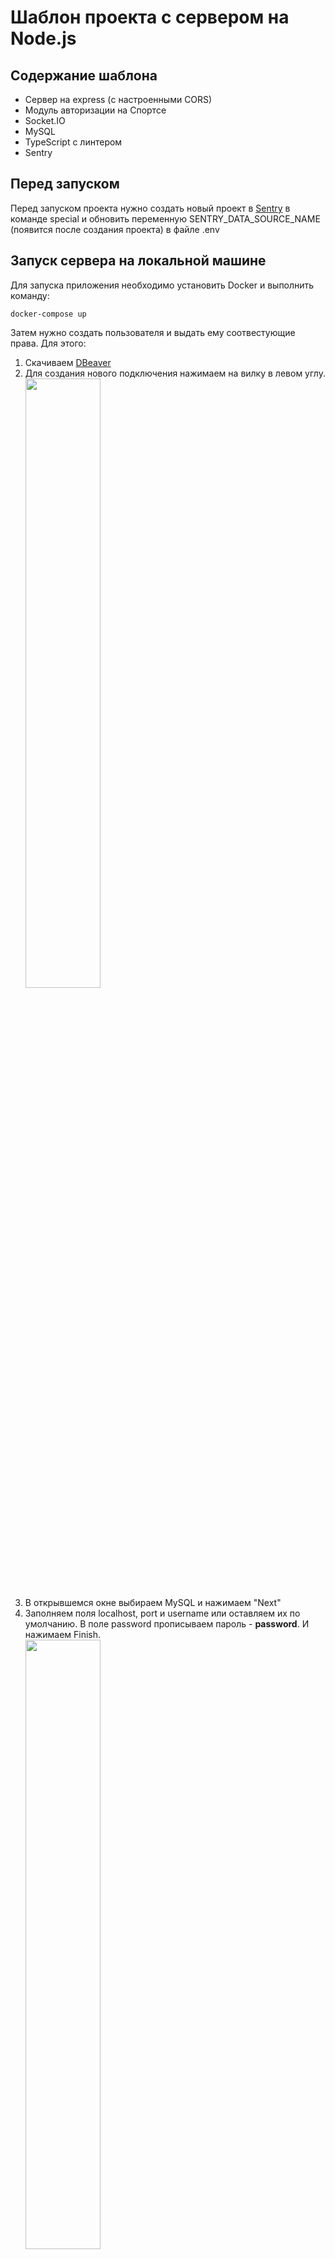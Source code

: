 # Шаблон проекта с сервером на Node.js

  

## Содержание шаблона
* Сервер на express (с настроенными CORS)
* Модуль авторизации на Спортсе
* Socket.IO
* MySQL
* TypeScript с линтером
* Sentry

## Перед запуском

Перед запуском проекта нужно создать новый проект в [Sentry](https://sentry.sports.ru/sports_ru/) в команде special и обновить переменную SENTRY_DATA_SOURCE_NAME (появится после создания проекта) в файле .env

## Запуск сервера на локальной машине

Для запуска приложения необходимо установить Docker и выполнить команду:
```
docker-compose up
```
Затем нужно создать пользователя и выдать ему соотвестующие права.
Для этого:
1. Скачиваем [DBeaver](https://dbeaver.io/)
2. Для создания нового подключения нажимаем на вилку в левом углу. <br>
   <img src="https://sports.ru/storage/dumpster/0/07/305b4818c8708b0855cfd171bef40.png" width="50%">
3. В открывшемся окне выбираем MySQL и нажимаем "Next"
4. Заполняем поля localhost, port и username или оставляем их по умолчанию. В поле password прописываем пароль - <b>password</b>. И нажимаем Finish.<br>
   <img src="https://sports.ru/storage/dumpster/3/af/b45a93fc6f9692b7be576bee11be7.png" width="50%">
5. В новом подключении выбираем Users, и в контекстном меню выбираем Create New User<br>
   <img src="https://www.sports.ru/storage/dumpster/9/77/ab63f037f8fe1896244748e5f2db4.png" width="50%">
6. Заполняем поля User Name = user, password = password, confirm = password. Так же нажимаем Check All, чтобы выдать все права.<br>
   <img src="https://sports.ru/storage/dumpster/d/24/24483c331c8b16b54cff9b385908e.png" width="50%">
7. На вкладке Schema Privileges выдаем все права для % (All) и для нашей базы данных, в данном примере это json-admin-backend<br>
   <img src="https://sports.ru/storage/dumpster/3/af/b45a93fc6f9692b7be576bee11be7.png" width="50%">
8. Для сохранения изменений нужно нажать комбинацию клавиш CTRL+F, в появившемся окне выбрать Persist
9. Удачной разработки!

Docker Compose состоит из трех сервисов:

- Express сервер
- Сервер бд mysql
- Сервис миграции схемы бд

## Сервис миграции схемы бд

Данный сервис позволяет производить контролируемые изменения в схему базы данных.
Для каждой миграции должно существовать 2 файла:
- up файл с изменениями в схему бд
- down файл, которые отменяет изменения текущей миграции

Правило нейминга:
```
{version}_{title}.up.{extension}
{version}_{title}.down.{extension}
```
[Подробнее о нейминге и небольшой F.A.Q](https://github.com/golang-migrate/migrate/blob/master/MIGRATIONS.md)

Скрипты миграции (с примерами) находятся в папке migrations/script.

[Полная документация инструмента](https://github.com/golang-migrate/migrate)

Так как миграция присутствует в docker-compose.yml как один из сервисов, она проходит при запуске всего приложения (docker-compose up).
Также можно провести миграцию отдельно от Docker Compose, [выполнив команду](https://github.com/golang-migrate/migrate#docker-usagest_db%22%20up) в командной строке:
```
docker run -v /Users/user/Documents/sports/server-with-ts/migrations/scripts:/migrations --network host migrate/migrate -path=/migrations/ -database "mysql://user:password@tcp(localhost:3306)/test_db" up
```

## Еще несколько полезных команд
Они могут быть полезны при работе с Докером
  

##### Собрать докер-образ
```
docker build . -f Dockerfile_local -t node
``` 
##### Пересобрать образ одного из docker-compose сервиса 
```
docker-compose up --build $service-name
```
##### Создать сеть
```
docker network create server-with-ts-network
```
##### Запустить контейнер с указанием сети
```
docker run -it -p 3000:3000 --network server-with-ts-network node

```
##### Запустить mysql контейнер

```
docker run --rm -d --name mysql_server -p 3307:3306 -e MYSQL_DATABASE='test_db' -e MYSQL_USER='user' -e MYSQL_PASSWORD='password' -e MYSQL_ROOT_PASSWORD='password' --network server-with-ts-network mysql:8.0
```

##### Зайти внутрь файловой системы запущенного контейнера
```
docker exec -it $container-name sh
```
